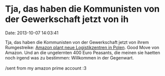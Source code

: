 Tja, das haben die Kommunisten von der Gewerkschaft jetzt von ih
================================================================

Date: 2013-10-07 14:03:41

Tja, das haben die Kommunisten von der Gewerkschaft jetzt von ihrem
Rumgestreike: [Amazon plant neue Logistikzentren in
Polen](http://www.spiegel.de/wirtschaft/unternehmen/amazon-plant-neue-logistikzentren-in-polen-a-926476.html).
Good Move von Amazon. Und an die ungelernten 400 Euro Peasants, die
meinen sie haetten noch irgend was zu bestimmen: Willkommen in der
Gegenwart.\
\
/sent from my amazon prime account :3
